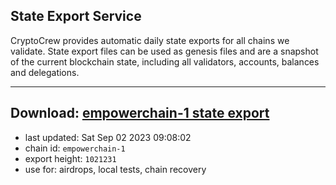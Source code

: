 ## State Export Service
CryptoCrew provides automatic daily state exports for all chains we validate. State export files can be used as genesis files and are a snapshot of the current blockchain state, including all validators, accounts, balances and delegations.

---
**Download: [empowerchain-1 state export](https://dl.ccvalidators.com/SERVICE/empowerchain/empowerchain-1_export_1021231.json)**
---

- last updated: Sat Sep 02 2023 09:08:02
- chain id: `empowerchain-1`
- export height: `1021231`
- use for: airdrops, local tests, chain recovery
